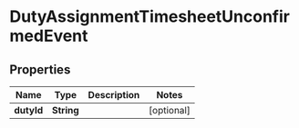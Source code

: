 

# DutyAssignmentTimesheetUnconfirmedEvent

## Properties

Name | Type | Description | Notes
------------ | ------------- | ------------- | -------------
**dutyId** | **String** |  |  [optional]



